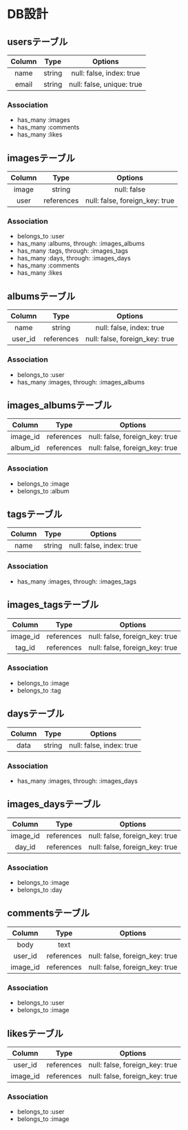 # DB設計

## usersテーブル

| Column | Type  | Options                 |
|:------:|:-----:|:-----------------------:|
|name    |string |null: false, index: true |
|email   |string |null: false, unique: true|

### Association
- has_many :images
- has_many :comments
- has_many :likes


## imagesテーブル

| Column | Type     | Options                      |
|:------:|:--------:|:----------------------------:|
|image   |string    |null: false                   |
|user    |references|null: false, foreign_key: true|

### Association
- belongs_to :user
- has_many :albums, through: :images_albums
- has_many :tags, through: :images_tags
- has_many :days, through: :images_days
- has_many :comments
- has_many :likes


## albumsテーブル

| Column | Type     | Options                      |
|:------:|:--------:|:----------------------------:|
|name    |string    |null: false, index: true      |
|user_id |references|null: false, foreign_key: true|


### Association
- belongs_to :user
- has_many :images, through: :images_albums


## images_albumsテーブル

| Column | Type     | Options                      |
|:------:|:--------:|:----------------------------:|
|image_id|references|null: false, foreign_key: true|
|album_id|references|null: false, foreign_key: true|

### Association
- belongs_to :image
- belongs_to :album


## tagsテーブル

| Column | Type  | Options                 |
|:------:|:-----:|:-----------------------:|
|name    |string |null: false, index: true |

### Association
- has_many :images, through: :images_tags


## images_tagsテーブル

| Column | Type     | Options                      |
|:------:|:--------:|:----------------------------:|
|image_id|references|null: false, foreign_key: true|
|tag_id  |references|null: false, foreign_key: true|

### Association
- belongs_to :image
- belongs_to :tag


## daysテーブル

| Column | Type  | Options                 |
|:------:|:-----:|:-----------------------:|
|data    |string |null: false, index: true |

### Association
- has_many :images, through: :images_days


## images_daysテーブル

| Column | Type     | Options                      |
|:------:|:--------:|:----------------------------:|
|image_id|references|null: false, foreign_key: true|
|day_id  |references|null: false, foreign_key: true|

### Association
- belongs_to :image
- belongs_to :day


## commentsテーブル

| Column  | Type     | Options                      |
|:-------:|:--------:|:----------------------------:|
|body     |text      |                              |
|user_id  |references|null: false, foreign_key: true|
|image_id |references|null: false, foreign_key: true|

### Association
- belongs_to :user
- belongs_to :image


## likesテーブル

| Column  | Type     | Options                      |
|:-------:|:--------:|:----------------------------:|
|user_id  |references|null: false, foreign_key: true|
|image_id |references|null: false, foreign_key: true|

### Association
- belongs_to :user
- belongs_to :image